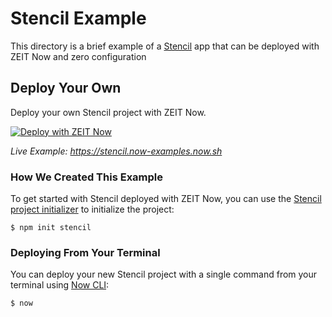 # Stencil Example

This directory is a brief example of a [Stencil](https://stenciljs.com/) app that can be deployed with ZEIT Now and zero configuration

## Deploy Your Own

Deploy your own Stencil project with ZEIT Now.

[![Deploy with ZEIT Now](https://zeit.co/button)](https://zeit.co/new/project?template=https://github.com/zeit/now-examples/tree/master/stencil)

*Live Example: https://stencil.now-examples.now.sh*

### How We Created This Example

To get started with Stencil deployed with ZEIT Now, you can use the [Stencil project initializer](https://stenciljs.com/docs/getting-started#starting-a-new-project) to initialize the project:

```shell
$ npm init stencil
```

### Deploying From Your Terminal

You can deploy your new Stencil project with a single command from your terminal using [Now CLI](/download):

```shell
$ now
```
